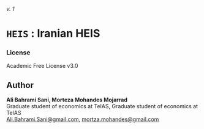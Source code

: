 _v. 1_  

`HEIS` : Iranian HEIS
=====================


### License
Academic Free License v3.0

Author
------

**Ali Bahrami Sani, Morteza Mohandes Mojarrad**  
Graduate student of economics at TeIAS, Graduate student of economics at TeIAS  
Ali.Bahrami.Sani@gmail.com, mortza.mohandes@gmail.com  
